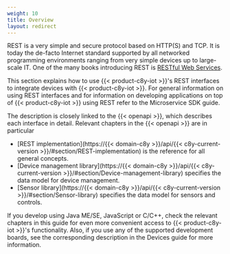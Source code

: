 ```yaml
---
weight: 10
title: Overview
layout: redirect
---
```


REST is a very simple and secure protocol based on HTTP(S) and TCP. It is today the de-facto Internet standard supported by all networked programming environments ranging from very simple devices up to large-scale IT. One of the many books introducing REST is [RESTful Web Services](http://oreilly.com/catalog/9780596529260).

This section explains how to use {{< product-c8y-iot >}}'s REST interfaces to integrate devices with {{< product-c8y-iot >}}. For general information on using REST interfaces and for information on developing applications on top of {{< product-c8y-iot >}} using REST refer to the Microservice SDK guide.

The description is closely linked to the {{< openapi >}}, which describes each interface in detail. Relevant chapters in the {{< openapi >}} are in particular

-   [REST implementation](https://{{< domain-c8y >}}/api/{{< c8y-current-version >}}/#section/REST-implementation) is the reference for all general concepts.
-   [Device management library](https://{{< domain-c8y >}}/api/{{< c8y-current-version >}}/#section/Device-management-library) specifies the data model for device management.
-   [Sensor library](https://{{< domain-c8y >}}/api/{{< c8y-current-version >}}/#section/Sensor-library) specifies the data model for sensors and controls.

If you develop using Java ME/SE, JavaScript or C/C++, check the relevant chapters in this guide for even more convenient access to {{< product-c8y-iot >}}'s functionality. Also, if you use any of the supported development boards, see the corresponding description in the Devices guide for more information.
